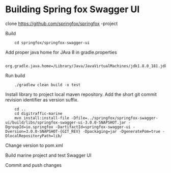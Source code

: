 # Building Spring fox Swagger UI

clone https://github.com/springfox/springfox -project

Build

        cd springfox/springfox-swagger-ui
        
Add proper java home for JAva 8 in gradle.properties

        org.gradle.java.home=/Library/Java/JavaVirtualMachines/jdk1.8.0_181.jdk/Contents/Home
        
Run build

        ./gradlew clean build -x test
        
Install library to project local maven  repository. Add the short git commit revision identifier as version suffix.

        cd ..
        cd digitraffic-marine
        mvn install:install-file -Dfile=../springfox/springfox-swagger-ui/build/libs/springfox-swagger-ui-3.0.0-SNAPSHOT.jar -DgroupId=io.springfox -DartifactId=springfox-swagger-ui -Dversion=3.0.0-SNAPSHOT-{GIT_REV} -Dpackaging=jar -DgeneratePom=true -DlocalRepositoryPath=lib/
        
Change version to pom.xml

Build marine project and test Swagger UI

Commit and push changes